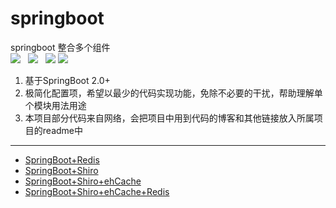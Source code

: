 # springboot
springboot 整合多个组件
<br/>
![](https://img.shields.io/badge/SpringBoot-2.0-blue.svg)&nbsp;&nbsp;
![](https://img.shields.io/badge/Shiro-brightgreen.svg)&nbsp;&nbsp;
![](https://img.shields.io/badge/ehcache-brightgreen.svg)
![](https://img.shields.io/badge/Redis-D82C20.svg)
1. 基于SpringBoot 2.0+
2. 极简化配置项，希望以最少的代码实现功能，免除不必要的干扰，帮助理解单个模块用法用途
3. 本项目部分代码来自网络，会把项目中用到代码的博客和其他链接放入所属项目的readme中
<hr/>


- [SpringBoot+Redis](https://github.com/NewYao/springboot/tree/master/springboot-redis)
- [SpringBoot+Shiro](https://github.com/NewYao/springboot/tree/master/springboot-shiro)
- [SpringBoot+Shiro+ehCache](https://github.com/NewYao/springboot/tree/master/springboot-shiro-encache)
- [SpringBoot+Shiro+ehCache+Redis](https://github.com/NewYao/springboot/tree/master/springboot-shiro-encache-redis)

